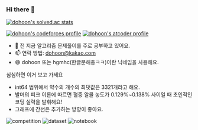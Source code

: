 ### Hi there 👋

[![dohoon's solved.ac stats](https://github-readme-solvedac.hyp3rflow.vercel.app/api/?handle=dohoon)](https://solved.ac/dohoon)

[![dohoon's codeforces profile](https://cp-badges.herokuapp.com/codeforces/[dohoon.].svg)](https://codeforces.com/profile/dohoon.)
[![dohoon's atcoder profile](https://cp-badges.herokuapp.com/atcoder/hgmhc.svg)](https://atcoder.jp/users/hgmhc)


- 🌱 전 지금 알고리즘 문제풀이를 주로 공부하고 있어요.
- 📫 연락 방법: dohoon@kakao.com
- 😄 dohoon 또는 hgmhc(한글문해충ㅋㅋ)이란 닉네임을 사용해요.



심심하면 이거 보고 가세요

* int64 범위에서 약수의 개수의 최댓값은 3321개라고 해요.
* 발머의 피크 이론에 따르면 혈중 알콜 농도가 0.129%~0.138% 사이일 때 초인적인 코딩 실력을 발휘해요!
* 그래프에 간선은 추가하는 방향이 좋아요.

![competition](https://road-to-kaggle-grandmaster.vercel.app/api/badges/lhgmhc7/competition)
![dataset](https://road-to-kaggle-grandmaster.vercel.app/api/badges/lhgmhc7/dataset)
![notebook](https://road-to-kaggle-grandmaster.vercel.app/api/badges/lhgmhc7/notebook)
